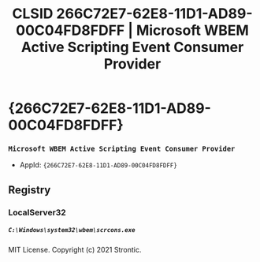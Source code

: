 ﻿---
title: "CLSID 266C72E7-62E8-11D1-AD89-00C04FD8FDFF | Microsoft WBEM Active Scripting Event Consumer Provider"
excerpt: What is COM-Object CLSID 266C72E7-62E8-11D1-AD89-00C04FD8FDFF?
---

# {266C72E7-62E8-11D1-AD89-00C04FD8FDFF}

### `Microsoft WBEM Active Scripting Event Consumer Provider`
* AppId: `{266C72E7-62E8-11D1-AD89-00C04FD8FDFF}`

## Registry


### LocalServer32

##### `C:\Windows\system32\wbem\scrcons.exe`

MIT License. Copyright (c) 2021 Strontic.


